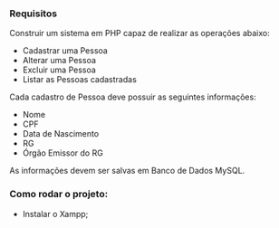 ### Requisitos
Construir um sistema em PHP capaz de realizar as operações abaixo:

- Cadastrar uma Pessoa
- Alterar uma Pessoa
- Excluir uma Pessoa
- Listar as Pessoas cadastradas

Cada cadastro de Pessoa deve possuir as seguintes informações:

- Nome
- CPF
- Data de Nascimento
- RG
- Órgão Emissor do RG

As informações devem ser salvas em Banco de Dados MySQL.

### Como rodar o projeto:
- Instalar o Xampp; 
